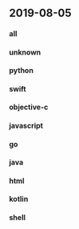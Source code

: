 ## 2019-08-05

#### all

#### unknown

#### python

#### swift

#### objective-c

#### javascript

#### go

#### java

#### html

#### kotlin

#### shell
